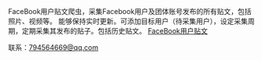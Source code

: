 FaceBook用户贴文爬虫，采集Facebook用户及团体账号发布的所有贴文，包括照片、视频等。
能够保持实时更新。可添加目标用户（待采集用户），设定采集周期，定期采集其发布的贴子。包括历史贴文。
[FaceBook用户贴文](https://www.facebook.com/)


联系：794564669@qq.com








